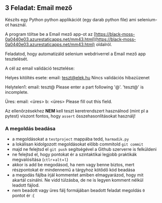 ## 3 Feladat: Email mező

Készíts egy Python python applikációt (egy darab python file) ami selenium-ot használ. 

A program töltse be a Email mező app-ot az [https://black-moss-0a0440e03.azurestaticapps.net/mm43.html](https://black-moss-0a0440e03.azurestaticapps.net/mm43.html) oldalról.

Feladatod, hogy automatizáld selenium webdriverrel a Email mező app tesztelését.

A cél az email validáció tesztelése:

Helyes kitöltés esete:
    email: teszt@elek.hu
    Nincs validációs hibazüzenet

Helytelen1:
    email: teszt@
    Please enter a part following '@'. 'teszt@' is incomplete.

Üres:
    email: <üres>
    b: <üres>
    Please fill out this field.

Az ellenőrzésekhez __NEM__ kell teszt keretrendszert használnod (mint pl a pytest) viszont fontos, hogy `assert` összehasonlításokat használj!

### A megoldás beadása
* a megoldásokat a `testproject` mappába tedd, `harmadik.py`
* a lokálisan kidolgozott megoldásokat előbb commitold `git commit`
* majd ne felejtsd el `git push` segítségével a Github szerverre is felküldeni
* ne felejtsd el, hogy pontokat ér a szintaktikai legjobb praktikák megvalósítása (`ctlr`+`alt`+`l`)
* akkor is add be megodásod, ha nem vagy benne biztos, mert részpontokat ér mindennemű a tárgyhoz kötődő kód beadása
* a megodás fájlba írjál kommentet amiben elmagyarázod, hogy mit akartál csinálni. Ne vidd túlzásba, de ne is legyen komment nélkül leadott fájlod.
* nem beadott vagy üres fálj formájában beadott feladat megoldás `0` pontot ér :(
